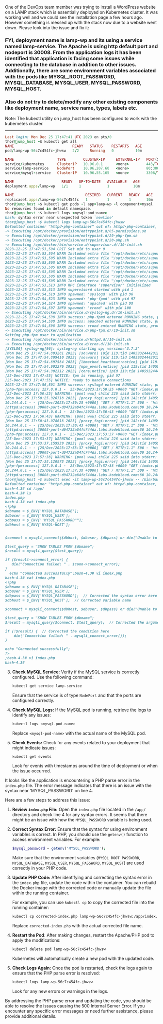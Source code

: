 One of the DevOps team member was trying to install a WordPress website on a LAMP stack which is essentially deployed on Kubernetes cluster. It was working well and we could see the installation page a few hours ago. However something is messed up with the stack now due to a website went down. Please look into the issue and fix it:



### FYI, deployment name is lamp-wp and its using a service named lamp-service. The Apache is using http default port and nodeport is 30008. From the application logs it has been identified that application is facing some issues while connecting to the database in addition to other issues. Additionally, there are some environment variables associated with the pods like MYSQL_ROOT_PASSWORD, MYSQL_DATABASE, MYSQL_USER, MYSQL_PASSWORD, MYSQL_HOST.


### Also do not try to delete/modify any other existing components like deployment name, service name, types, labels etc.


Note: The kubectl utility on jump_host has been configured to work with the kubernetes cluster.


-----

```ruby
Last login: Mon Dec 25 17:47:41 UTC 2023 on pts/0
thor@jump_host ~$ kubectl get all
NAME                           READY   STATUS    RESTARTS   AGE
pod/lamp-wp-56c7c454fc-jhwsw   2/2     Running   0          10m

NAME                    TYPE        CLUSTER-IP     EXTERNAL-IP   PORT(S)        AGE
service/kubernetes      ClusterIP   10.96.0.1      <none>        443/TCP        47m
service/lamp-service    NodePort    10.96.207.60   <none>        80:30008/TCP   10m
service/mysql-service   ClusterIP   10.96.55.165   <none>        3306/TCP       10m

NAME                      READY   UP-TO-DATE   AVAILABLE   AGE
deployment.apps/lamp-wp   1/1     1            1           10m

NAME                                 DESIRED   CURRENT   READY   AGE
replicaset.apps/lamp-wp-56c7c454fc   1         1         1       10m
thor@jump_host ~$ kubectl get pods -l app=lamp-wp -l component=mysql
No resources found in default namespace.
thor@jump_host ~$ kubectl logs <mysql-pod-name>
bash: syntax error near unexpected token `newline'
thor@jump_host ~$ kubectl logs lamp-wp-56c7c454fc-jhwsw 
Defaulted container "httpd-php-container" out of: httpd-php-container, mysql-container
-> Executing /opt/docker/provision/entrypoint.d/05-permissions.sh
-> Executing /opt/docker/provision/entrypoint.d/20-php-fpm.sh
-> Executing /opt/docker/provision/entrypoint.d/20-php.sh
-> Executing /opt/docker/bin/service.d/supervisor.d//10-init.sh
2023-12-25 17:47:53,504 CRIT Set uid to user 0
2023-12-25 17:47:53,504 WARN Included extra file "/opt/docker/etc/supervisor.d/apache.conf" during parsing
2023-12-25 17:47:53,505 WARN Included extra file "/opt/docker/etc/supervisor.d/cron.conf" during parsing
2023-12-25 17:47:53,505 WARN Included extra file "/opt/docker/etc/supervisor.d/dnsmasq.conf" during parsing
2023-12-25 17:47:53,505 WARN Included extra file "/opt/docker/etc/supervisor.d/php-fpm.conf" during parsing
2023-12-25 17:47:53,505 WARN Included extra file "/opt/docker/etc/supervisor.d/postfix.conf" during parsing
2023-12-25 17:47:53,505 WARN Included extra file "/opt/docker/etc/supervisor.d/ssh.conf" during parsing
2023-12-25 17:47:53,505 WARN Included extra file "/opt/docker/etc/supervisor.d/syslog.conf" during parsing
2023-12-25 17:47:53,513 INFO RPC interface 'supervisor' initialized
2023-12-25 17:47:53,513 INFO supervisord started with pid 1
2023-12-25 17:47:54,519 INFO spawned: 'syslogd' with pid 96
2023-12-25 17:47:54,523 INFO spawned: 'php-fpmd' with pid 97
2023-12-25 17:47:54,524 INFO spawned: 'apached' with pid 98
2023-12-25 17:47:54,597 INFO spawned: 'crond' with pid 100
-> Executing /opt/docker/bin/service.d/syslog-ng.d//10-init.sh
2023-12-25 17:47:54,598 INFO success: php-fpmd entered RUNNING state, process has stayed up for > than 0 seconds (startsecs)
2023-12-25 17:47:54,598 INFO success: apached entered RUNNING state, process has stayed up for > than 0 seconds (startsecs)
2023-12-25 17:47:54,598 INFO success: crond entered RUNNING state, process has stayed up for > than 0 seconds (startsecs)
-> Executing /opt/docker/bin/service.d/php-fpm.d//10-init.sh
Setting php-fpm user to application
-> Executing /opt/docker/bin/service.d/httpd.d//10-init.sh
-> Executing /opt/docker/bin/service.d/cron.d//10-init.sh
[SYSLOG] syslog-ng[96]: syslog-ng starting up; version='3.7.2'
[Mon Dec 25 17:47:54.803281 2023] [so:warn] [pid 119:tid 140593244429128] AH01574: module socache_shmcb_module is already loaded, skipping
[Mon Dec 25 17:47:54.809410 2023] [so:warn] [pid 119:tid 140593244429128] AH01574: module socache_shmcb_module is already loaded, skipping
[Mon Dec 25 17:47:54.897584 2023] [lbmethod_heartbeat:notice] [pid 119:tid 140593244429128] AH02282: No slotmem from mod_heartmonitor
[Mon Dec 25 17:47:54.902276 2023] [mpm_event:notice] [pid 119:tid 140593244429128] AH00489: Apache/2.4.25 (Unix) LibreSSL/2.4.4 configured -- resuming normal operations
[Mon Dec 25 17:47:54.902312 2023] [core:notice] [pid 119:tid 140593244429128] AH00094: Command line: '/usr/sbin/httpd -D FOREGROUND'
[25-Dec-2023 17:47:55] NOTICE: fpm is running, pid 97
[25-Dec-2023 17:47:55] NOTICE: ready to handle connections
2023-12-25 17:47:56,501 INFO success: syslogd entered RUNNING state, process has stayed up for > than 1 seconds (startsecs)
[php-fpm:access] 127.0.0.1 -  25/Dec/2023:17:50:25 +0000 "GET /index.php" 500 /app/index.php 0.999 2048 0.00%
[25-Dec-2023 17:50:25] WARNING: [pool www] child 226 said into stderr: "NOTICE: PHP message: PHP Parse error:  syntax error, unexpected 'MYSQL_PASSWORD' (T_STRING), expecting ']' in /app/index.php on line 4"
[Mon Dec 25 17:50:25.926718 2023] [proxy_fcgi:error] [pid 142:tid 140593243421360] [client 10.244.0.1:14993] AH01071: Got error 'PHP message: PHP Parse error:  syntax error, unexpected 'MYSQL_PASSWORD' (T_STRING), expecting ']' in /app/index.php on line 4\n', referer: https://d94732a84fc744da.labs.kodekloud.com/
10.244.0.1 - - [25/Dec/2023:17:50:25 +0000] "GET / HTTP/1.1" 500 - "https://d94732a84fc744da.labs.kodekloud.com/" "Mozilla/5.0 (X11; Linux x86_64) AppleWebKit/537.36 (KHTML, like Gecko) Chrome/118.0.0.0 Safari/537.36"
[httpd:access] 30008-port-d94732a84fc744da.labs.kodekloud.com:80 10.244.0.1 - - [25/Dec/2023:17:50:25 +0000] "GET / HTTP/1.1" 500 bytesIn:3691 bytesOut:183 reqTime:0
[php-fpm:access] 127.0.0.1 -  25/Dec/2023:17:50:43 +0000 "GET /index.php" 500 /app/index.php 0.983 2048 0.00%
[25-Dec-2023 17:50:43] WARNING: [pool www] child 225 said into stderr: "NOTICE: PHP message: PHP Parse error:  syntax error, unexpected 'MYSQL_PASSWORD' (T_STRING), expecting ']' in /app/index.php on line 4"
[Mon Dec 25 17:50:43.078618 2023] [proxy_fcgi:error] [pid 142:tid 140593243327152] [client 10.244.0.1:55220] AH01071: Got error 'PHP message: PHP Parse error:  syntax error, unexpected 'MYSQL_PASSWORD' (T_STRING), expecting ']' in /app/index.php on line 4\n', referer: https://d94732a84fc744da.labs.kodekloud.com/
10.244.0.1 - - [25/Dec/2023:17:50:43 +0000] "GET / HTTP/1.1" 500 - "https://d94732a84fc744da.labs.kodekloud.com/" "Mozilla/5.0 (X11; Linux x86_64) AppleWebKit/537.36 (KHTML, like Gecko) Chrome/118.0.0.0 Safari/537.36"
[httpd:access] 30008-port-d94732a84fc744da.labs.kodekloud.com:80 10.244.0.1 - - [25/Dec/2023:17:50:43 +0000] "GET / HTTP/1.1" 500 bytesIn:3691 bytesOut:183 reqTime:0
[php-fpm:access] 127.0.0.1 -  25/Dec/2023:17:53:37 +0000 "GET /index.php" 500 /app/index.php 0.291 2048 0.00%
[25-Dec-2023 17:53:37] WARNING: [pool www] child 226 said into stderr: "NOTICE: PHP message: PHP Parse error:  syntax error, unexpected 'MYSQL_PASSWORD' (T_STRING), expecting ']' in /app/index.php on line 4"
[Mon Dec 25 17:53:37.159939 2023] [proxy_fcgi:error] [pid 142:tid 140593243232944] [client 10.244.0.1:8441] AH01071: Got error 'PHP message: PHP Parse error:  syntax error, unexpected 'MYSQL_PASSWORD' (T_STRING), expecting ']' in /app/index.php on line 4\n', referer: https://d94732a84fc744da.labs.kodekloud.com/
10.244.0.1 - - [25/Dec/2023:17:53:37 +0000] "GET / HTTP/1.1" 500 - "https://d94732a84fc744da.labs.kodekloud.com/" "Mozilla/5.0 (X11; Linux x86_64) AppleWebKit/537.36 (KHTML, like Gecko) Chrome/118.0.0.0 Safari/537.36"
[httpd:access] 30008-port-d94732a84fc744da.labs.kodekloud.com:80 10.244.0.1 - - [25/Dec/2023:17:53:37 +0000] "GET / HTTP/1.1" 500 bytesIn:3690 bytesOut:183 reqTime:0
[25-Dec-2023 17:57:38] WARNING: [pool www] child 225 said into stderr: "NOTICE: PHP message: PHP Parse error:  syntax error, unexpected 'MYSQL_PASSWORD' (T_STRING), expecting ']' in /app/index.php on line 4"
[Mon Dec 25 17:57:38.120878 2023] [proxy_fcgi:error] [pid 144:tid 140593243421360] [client 10.244.0.1:10341] AH01071: Got error 'PHP message: PHP Parse error:  syntax error, unexpected 'MYSQL_PASSWORD' (T_STRING), expecting ']' in /app/index.php on line 4\n', referer: https://d94732a84fc744da.labs.kodekloud.com/
[php-fpm:access] 127.0.0.1 -  25/Dec/2023:17:57:38 +0000 "GET /index.php" 500 /app/index.php 0.390 2048 0.00%
10.244.0.1 - - [25/Dec/2023:17:57:38 +0000] "GET / HTTP/1.1" 500 - "https://d94732a84fc744da.labs.kodekloud.com/" "Mozilla/5.0 (X11; Linux x86_64) AppleWebKit/537.36 (KHTML, like Gecko) Chrome/118.0.0.0 Safari/537.36"
[httpd:access] 30008-port-d94732a84fc744da.labs.kodekloud.com:80 10.244.0.1 - - [25/Dec/2023:17:57:38 +0000] "GET / HTTP/1.1" 500 bytesIn:3690 bytesOut:183 reqTime:0
thor@jump_host ~$ kubectl exec -it lamp-wp-56c7c454fc-jhwsw -- /bin/bash
Defaulted container "httpd-php-container" out of: httpd-php-container, mysql-container
bash-4.3# cd /app/
bash-4.3# ls
index.php
bash-4.3# cat index.php
<?php
$dbname = $_ENV['MYSQL_DATABASE'];
$dbuser = $_ENV['MYSQL_USER'];
$dbpass = $_ENV[''MYSQL_PASSWORD""];
$dbhost = $_ENV['MYSQL-HOST'];


$connect = mysqli_connect($dbhost, $dbuser, $dbpass) or die("Unable to Connect to '$dbhost'");

$test_query = "SHOW TABLES FROM $dbname";
$result = mysqli_query($test_query);

if ($result->connect_error) {
   die("Connection failed: " . $conn->connect_error);
}
  echo "Connected successfully";bash-4.3# vi index.php 
bash-4.3# cat index.php 
<?php
$dbname = $_ENV['MYSQL_DATABASE'];
$dbuser = $_ENV['MYSQL_USER'];
$dbpass = $_ENV['MYSQL_PASSWORD'];  // Corrected the syntax error here
$dbhost = $_ENV['MYSQL_HOST'];  // Corrected variable name

$connect = mysqli_connect($dbhost, $dbuser, $dbpass) or die("Unable to Connect to '$dbhost'");

$test_query = "SHOW TABLES FROM $dbname";
$result = mysqli_query($connect, $test_query);  // Corrected the argument here

if (!$result) {  // Corrected the condition here
    die("Connection failed: " . mysqli_connect_error());
}

echo "Connected successfully";
?>
;bash-4.3# vi index.php 
bash-4.3# 
```



3. **Check MySQL Service:**
   Verify if the MySQL service is correctly configured. Use the following command:

   ```bash
   kubectl get service lamp-service
   ```

   Ensure that the service is of type `NodePort` and that the ports are configured correctly.

4. **Check MySQL Logs:**
   If the MySQL pod is running, retrieve the logs to identify any issues:

   ```bash
   kubectl logs <mysql-pod-name>
   ```

   Replace `<mysql-pod-name>` with the actual name of the MySQL pod.

5. **Check Events:**
   Check for any events related to your deployment that might indicate issues:

   ```bash
   kubectl get events
   ```

   Look for events with timestamps around the time of deployment or when the issue occurred.

It looks like the application is encountering a PHP parse error in the `index.php` file. The error message indicates that there is an issue with the syntax near 'MYSQL_PASSWORD' on line 4.

Here are a few steps to address this issue:

1. **Review `index.php` File:**
   Open the `index.php` file located in the `/app/` directory and check line 4 for any syntax errors. It seems that there might be an issue with how the `MYSQL_PASSWORD` variable is being used.

2. **Correct Syntax Error:**
   Ensure that the syntax for using environment variables is correct. In PHP, you should use the `getenv()` function to access environment variables. For example:

   ```php
   $mysql_password = getenv('MYSQL_PASSWORD');
   ```

   Make sure that the environment variables (`MYSQL_ROOT_PASSWORD`, `MYSQL_DATABASE`, `MYSQL_USER`, `MYSQL_PASSWORD`, `MYSQL_HOST`) are used correctly in your PHP code.

3. **Update PHP Code:**
   After identifying and correcting the syntax error in the `index.php` file, update the code within the container. You can rebuild the Docker image with the corrected code or manually update the file within the running container.

   For example, you can use `kubectl cp` to copy the corrected file into the running container:

   ```bash
   kubectl cp corrected-index.php lamp-wp-56c7c454fc-jhwsw:/app/index.php
   ```

   Replace `corrected-index.php` with the actual corrected file name.

4. **Restart the Pod:**
   After making changes, restart the Apache/PHP pod to apply the modifications:

   ```bash
   kubectl delete pod lamp-wp-56c7c454fc-jhwsw
   ```

   Kubernetes will automatically create a new pod with the updated code.

5. **Check Logs Again:**
   Once the pod is restarted, check the logs again to ensure that the PHP parse error is resolved:

   ```bash
   kubectl logs lamp-wp-56c7c454fc-jhwsw
   ```

   Look for any new errors or warnings in the logs.

By addressing the PHP parse error and updating the code, you should be able to resolve the issues causing the 500 Internal Server Error. If you encounter any specific error messages or need further assistance, please provide additional details.

